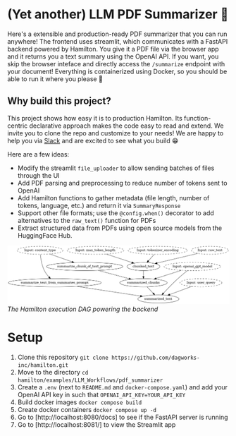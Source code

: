# (Yet another) LLM PDF Summarizer 📝
Here's a extensible and production-ready PDF summarizer that you can run anywhere! The frontend uses streamlit, which communicates with a FastAPI backend powered by Hamilton. You give it a PDF file via the browser app and it returns you a text summary using the OpenAI API. If you want, you skip the browser inteface and directly access the `/summarize` endpoint with your document! Everything is containerized using Docker, so you should be able to run it where you please 🏃

## Why build this project?
This project shows how easy it is to production Hamilton. Its function-centric declarative approach makes the code easy to read and extend. We invite you to clone the repo and customize to your needs! We are happy to help you via [Slack](https://hamilton-opensource.slack.com/join/shared_invite/zt-1bjs72asx-wcUTgH7q7QX1igiQ5bbdcg) and are excited to see what you build 😁

Here are a few ideas:
- Modify the streamlit `file_uploader` to allow sending batches of files through the UI
- Add PDF parsing and preprocessing to reduce number of tokens sent to OpenAI
- Add Hamilton functions to gather metadata (file length, number of tokens, language, etc.) and return it via `SummaryResponse`
- Support other file formats; use the `@config.when()` decorator to add alternatives to the `raw_text()` function for PDFs
- Extract structured data from PDFs using open source models from the HuggingFace Hub.


![](./backend/summarization_module.png)
*The Hamilton execution DAG powering the backend*


# Setup
1. Clone this repository `git clone https://github.com/dagworks-inc/hamilton.git`
2. Move to the directory `cd hamilton/examples/LLM_Workflows/pdf_summarizer`
3. Create a `.env` (next to `README.md` and `docker-compose.yaml`) and add your OpenAI API key in  such that `OPENAI_API_KEY=YOUR_API_KEY`
4. Build docker images `docker compose build`
5. Create docker containers `docker compose up -d`
6. Go to [http://localhost:8080/docs] to see if the FastAPI server is running
7. Go to [http://localhost:8081/] to view the Streamlit app
